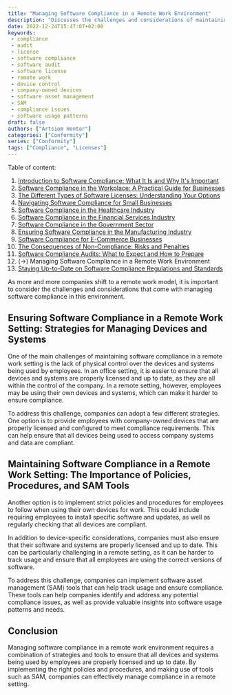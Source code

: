 ```yaml
---
title: "Managing Software Compliance in a Remote Work Environment"
description: "Discusses the challenges and considerations of maintaining compliance in a remote work setting"
date: 2022-12-24T15:47:07+02:00
keywords:
 - compliance
 - audit
 - license
 - software compliance
 - software audit
 - software license
 - remote work
 - device control
 - company-owned devices
 - software asset management
 - SAM
 - compliance issues
 - software usage patterns
draft: false
authors: ["Artsiom Hontar"]
categories: ["Conformity"]
series: ["Conformity"]
tags: ["Compliance", "Licenses"]
---
```


Table of content:
1. [Introduction to Software Compliance: What It Is and Why It's Important](learnings/conformity/introduction-to-software-compliance.md)
2. [Software Compliance in the Workplace: A Practical Guide for Businesses](learnings/conformity/software-compliance-practical-guide.md)
3. [The Different Types of Software Licenses: Understanding Your Options](learnings/conformity/different-types-of-software-licenses.md)
4. [Navigating Software Compliance for Small Businesses](learnings/conformity/software-compliance-for-small-business.md)
5. [Software Compliance in the Healthcare Industry](learnings/conformity/software-compliance-for-healthcare.md)
6. [Software Compliance in the Financial Services Industry](learnings/conformity/software-compliance-for-financial-services.md)
7. [Software Compliance in the Government Sector](learnings/conformity/software-compliance-for-government-sector.md)
8. [Ensuring Software Compliance in the Manufacturing Industry](learnings/conformity/software-compliance-for-manufacturing.md)
9. [Software Compliance for E-Commerce Businesses](learnings/conformity/software-compliance-for-e-commerce.md)
10. [The Consequences of Non-Compliance: Risks and Penalties](learnings/conformity/consequences-of-non-compliance.md)
11. [Software Compliance Audits: What to Expect and How to Prepare](learnings/conformity/software-compliance-audits.md)
12. (->) Managing Software Compliance in a Remote Work Environment
13. [Staying Up-to-Date on Software Compliance Regulations and Standards](learnings/conformity/staying-up-to-date-on-software-compliance.md)

As more and more companies shift to a remote work model, it is important to consider the challenges and considerations that come with managing software compliance in this environment.

## Ensuring Software Compliance in a Remote Work Setting: Strategies for Managing Devices and Systems
One of the main challenges of maintaining software compliance in a remote work setting is the lack of physical control over the devices and systems being used by employees. In an office setting, it is easier to ensure that all devices and systems are properly licensed and up to date, as they are all within the control of the company. In a remote setting, however, employees may be using their own devices and systems, which can make it harder to ensure compliance.

To address this challenge, companies can adopt a few different strategies. One option is to provide employees with company-owned devices that are properly licensed and configured to meet compliance requirements. This can help ensure that all devices being used to access company systems and data are compliant.

## Maintaining Software Compliance in a Remote Work Setting: The Importance of Policies, Procedures, and SAM Tools
Another option is to implement strict policies and procedures for employees to follow when using their own devices for work. This could include requiring employees to install specific software and updates, as well as regularly checking that all devices are compliant.

In addition to device-specific considerations, companies must also ensure that their software and systems are properly licensed and up to date. This can be particularly challenging in a remote setting, as it can be harder to track usage and ensure that all employees are using the correct versions of software.

To address this challenge, companies can implement software asset management (SAM) tools that can help track usage and ensure compliance. These tools can help companies identify and address any potential compliance issues, as well as provide valuable insights into software usage patterns and needs.

## Conclusion

Managing software compliance in a remote work environment requires a combination of strategies and tools to ensure that all devices and systems being used by employees are properly licensed and up to date. By implementing the right policies and procedures, and making use of tools such as SAM, companies can effectively manage compliance in a remote setting.
